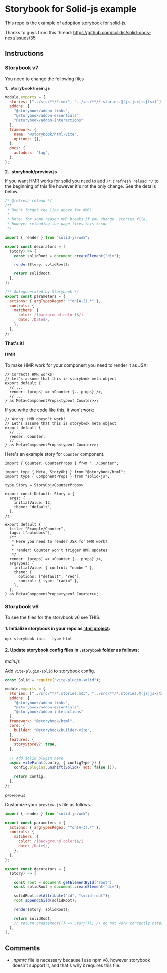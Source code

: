 # Storybook for Solid-js example

This repo is the example of adoption storybook for solid-js.

Thanks to guys from this thread: https://github.com/solidjs/solid-docs-next/issues/35

## Instructions

### Storybook v7

You need to change the following files.

**1. .storybook/main.js**

```js
module.exports = {
  stories: ["../src/**/*.mdx", "../src/**/*.stories.@(js|jsx|ts|tsx)"],
  addons: [
    "@storybook/addon-links",
    "@storybook/addon-essentials",
    "@storybook/addon-interactions",
  ],
  framework: {
    name: "@storybook/html-vite",
    options: {},
  },
  docs: {
    autodocs: "tag",
  },
};
```

**2. .storybook/preview.js**

If you want HMR works for solid you need to add `/* @refresh reload */` to the beginning of this file however it's not the only change.
See the details below.

```js
/* @refresh reload */
/**
 * Don't forget the line above for HMR!
 * 
 * Note: for some reason HMR breaks if you change .stories file,
 * however reloading the page fixes this issue
 */ 

import { render } from "solid-js/web";

export const decorators = [
  (Story) => {
    const solidRoot = document.createElement("div");

    render(Story, solidRoot);

    return solidRoot;
  },
];

/** Autogenerated by Storybook */
export const parameters = {
  actions: { argTypesRegex: "^on[A-Z].*" },
  controls: {
    matchers: {
      color: /(background|color)$/i,
      date: /Date$/,
    },
  },
};

```

**That's it!**

#### HMR

To make HMR work for your component you need to render it as JSX:

```tsx
// Correct! HMR works!
// Let's assume that this is storybook meta object
export default {
  // ...
  render: (props) => <Counter {...props} />,
  // ...
} as Meta<ComponentProps<typeof Counter>>;
```

If you write the code like this, it won't work:

```tsx
// Wrong! HMR doesn't work!
// Let's assume that this is storybook meta object
export default {
  // ...
  render: Counter,
  // ...
} as Meta<ComponentProps<typeof Counter>>;
```

Here's an example story for `Counter` component.

```tsx
import { Counter, CounterProps } from "../Counter";

import type { Meta, StoryObj } from "@storybook/html";
import type { ComponentProps } from "solid-js";

type Story = StoryObj<CounterProps>;

export const Default: Story = {
  args: {
    initialValue: 12,
    theme: "default",
  },
};

export default {
  title: "Example/Counter",
  tags: ["autodocs"],
  /**
   * Here you need to render JSX for HMR work!
   *
   * render: Counter won't trigger HMR updates
   */
  render: (props) => <Counter {...props} />,
  argTypes: {
    initialValue: { control: "number" },
    theme: {
      options: ["default", "red"],
      control: { type: "radio" },
    },
  },
} as Meta<ComponentProps<typeof Counter>>;

```

### Storybook v6

To see the files for the storybook v6 see [THIS](https://github.com/elite174/storybook-solid-js/tree/16466f35def5ebe4b28603211d8d825d690fbe40).

#### 1. Initialize storybook in your repo as [html project](https://storybook.js.org/docs/html/get-started/install):

```
npx storybook init --type html
```

#### 2. Update storybook config files in `.storybook` folder as follows:

*main.js*

Add `vite-plugin-solid` to storybook config. 
```js
const Solid = require("vite-plugin-solid");

module.exports = {
  stories: ["../src/**/*.stories.mdx", "../src/**/*.stories.@(js|jsx|ts|tsx)"],
  addons: [
    "@storybook/addon-links",
    "@storybook/addon-essentials",
    "@storybook/addon-interactions",
  ],
  framework: "@storybook/html",
  core: {
    builder: "@storybook/builder-vite",
  },
  features: {
    storyStoreV7: true,
  },
  
  // Add solid plugin here
  async viteFinal(config, { configType }) {
    config.plugins.unshift(Solid({ hot: false }));

    return config;
  },
};
```

*preview.js*

Customize your `preview.js` file as follows.

```js
import { render } from "solid-js/web";

export const parameters = {
  actions: { argTypesRegex: "^on[A-Z].*" },
  controls: {
    matchers: {
      color: /(background|color)$/i,
      date: /Date$/,
    },
  },
};

export const decorators = [
  (Story) => {

    const root = document.getElementById("root");
    const solidRoot = document.createElement("div");

    solidRoot.setAttribute("id", "solid-root");
    root.appendChild(solidRoot);

    render(Story, solidRoot);

    return solidRoot;
    // return createRoot(() => Story()); // do not work correctly https://github.com/solidjs/solid/issues/553
  },
];
```

## Comments

- _.npmrc_ file is necessary because I use npm v8, however storybook doesn't support it, and that's why it requires this file.
